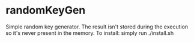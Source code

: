 # randomKeyGen
Simple random key generator. The result isn't stored during the execution so it's never present in the memory.
To install: simply run ./install.sh
